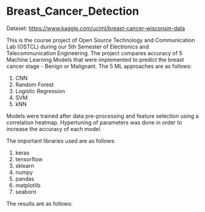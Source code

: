 # Breast_Cancer_Detection
Dataset: https://www.kaggle.com/uciml/breast-cancer-wisconsin-data

This is the course project of Open Source Technology and Communication Lab (OSTCL) during our 5th Semester of Electronics and Telecommunication Engineering. The project compares accuracy of 5 Machine Learning Models that were implemented to predict the breast cancer stage - Benign or Malignant. The 5 ML approaches are as follows:
1. CNN
2. Random Forest
3. Logistic Regression
4. SVM
5. kNN

Models were trained after data pre-processing and feature selection using a correlation heatmap. Hypertuning of parameters was done in order to increase the accuracy of each model.

The important libraries used are as follows:
1. keras
2. tensorflow
3. sklearn
4. numpy
5. pandas
6. matplotlib
7. seaborn

The results are as follows:

